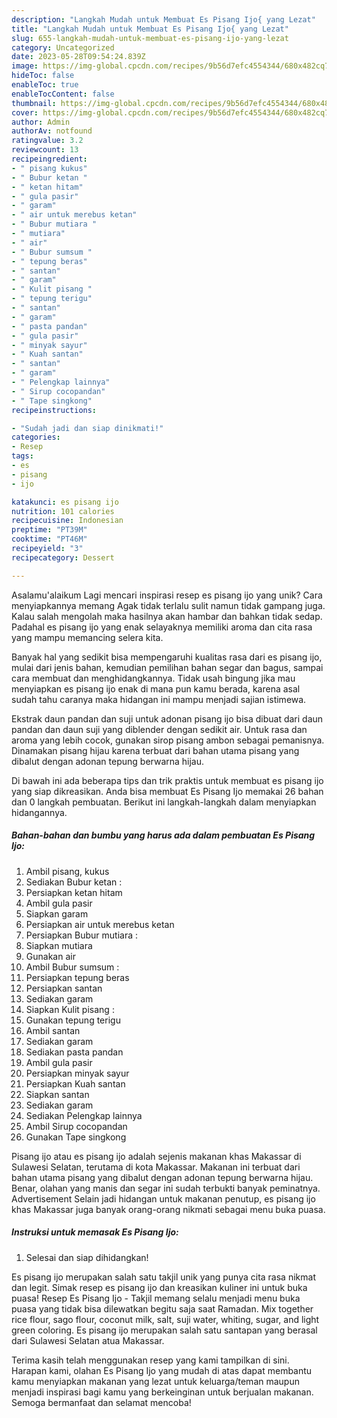 ```yaml
---
description: "Langkah Mudah untuk Membuat Es Pisang Ijo{ yang Lezat"
title: "Langkah Mudah untuk Membuat Es Pisang Ijo{ yang Lezat"
slug: 655-langkah-mudah-untuk-membuat-es-pisang-ijo-yang-lezat
category: Uncategorized
date: 2023-05-28T09:54:24.839Z
image: https://img-global.cpcdn.com/recipes/9b56d7efc4554344/680x482cq70/es-pisang-ijo-foto-resep-utama.jpg
hideToc: false
enableToc: true
enableTocContent: false
thumbnail: https://img-global.cpcdn.com/recipes/9b56d7efc4554344/680x482cq70/es-pisang-ijo-foto-resep-utama.jpg
cover: https://img-global.cpcdn.com/recipes/9b56d7efc4554344/680x482cq70/es-pisang-ijo-foto-resep-utama.jpg
author: Admin
authorAv: notfound
ratingvalue: 3.2
reviewcount: 13
recipeingredient:
- " pisang kukus"
- " Bubur ketan "
- " ketan hitam"
- " gula pasir"
- " garam"
- " air untuk merebus ketan"
- " Bubur mutiara "
- " mutiara"
- " air"
- " Bubur sumsum "
- " tepung beras"
- " santan"
- " garam"
- " Kulit pisang "
- " tepung terigu"
- " santan"
- " garam"
- " pasta pandan"
- " gula pasir"
- " minyak sayur"
- " Kuah santan"
- " santan"
- " garam"
- " Pelengkap lainnya"
- " Sirup cocopandan"
- " Tape singkong"
recipeinstructions:

- "Sudah jadi dan siap dinikmati!"
categories:
- Resep
tags:
- es
- pisang
- ijo

katakunci: es pisang ijo 
nutrition: 101 calories
recipecuisine: Indonesian
preptime: "PT39M"
cooktime: "PT46M"
recipeyield: "3"
recipecategory: Dessert

---
```



Asalamu'alaikum Lagi mencari inspirasi resep es pisang ijo yang unik? Cara menyiapkannya memang Agak tidak terlalu sulit namun tidak gampang juga. Kalau salah mengolah maka hasilnya akan hambar dan bahkan tidak sedap. Padahal es pisang ijo yang enak selayaknya memiliki aroma dan cita rasa yang mampu memancing selera kita.


Banyak hal yang sedikit bisa mempengaruhi kualitas rasa dari es pisang ijo, mulai dari jenis bahan, kemudian pemilihan bahan segar dan bagus, sampai cara membuat dan menghidangkannya. Tidak usah bingung jika mau menyiapkan es pisang ijo enak di mana pun kamu berada, karena asal sudah tahu caranya maka hidangan ini mampu menjadi sajian istimewa.

Ekstrak daun pandan dan suji untuk adonan pisang ijo bisa dibuat dari daun pandan dan daun suji yang diblender dengan sedikit air. Untuk rasa dan aroma yang lebih cocok, gunakan sirop pisang ambon sebagai pemanisnya. Dinamakan pisang hijau karena terbuat dari bahan utama pisang yang dibalut dengan adonan tepung berwarna hijau.


Di bawah ini ada beberapa tips dan trik praktis untuk membuat es pisang ijo yang siap dikreasikan. Anda bisa membuat Es Pisang Ijo memakai 26 bahan dan 0 langkah pembuatan. Berikut ini langkah-langkah dalam menyiapkan hidangannya.

<!--inarticleads1-->

##### Bahan-bahan dan bumbu yang harus ada dalam pembuatan Es Pisang Ijo:

1. Ambil  pisang, kukus
1. Sediakan  Bubur ketan :
1. Persiapkan  ketan hitam
1. Ambil  gula pasir
1. Siapkan  garam
1. Persiapkan  air untuk merebus ketan
1. Persiapkan  Bubur mutiara :
1. Siapkan  mutiara
1. Gunakan  air
1. Ambil  Bubur sumsum :
1. Persiapkan  tepung beras
1. Persiapkan  santan
1. Sediakan  garam
1. Siapkan  Kulit pisang :
1. Gunakan  tepung terigu
1. Ambil  santan
1. Sediakan  garam
1. Sediakan  pasta pandan
1. Ambil  gula pasir
1. Persiapkan  minyak sayur
1. Persiapkan  Kuah santan
1. Siapkan  santan
1. Sediakan  garam
1. Sediakan  Pelengkap lainnya
1. Ambil  Sirup cocopandan
1. Gunakan  Tape singkong


Pisang ijo atau es pisang ijo adalah sejenis makanan khas Makassar di Sulawesi Selatan, terutama di kota Makassar. Makanan ini terbuat dari bahan utama pisang yang dibalut dengan adonan tepung berwarna hijau. Benar, olahan yang manis dan segar ini sudah terbukti banyak peminatnya. Advertisement Selain jadi hidangan untuk makanan penutup, es pisang ijo khas Makassar juga banyak orang-orang nikmati sebagai menu buka puasa. 

<!--inarticleads2-->

##### Instruksi untuk memasak Es Pisang Ijo:


1. Selesai dan siap dihidangkan!

Es pisang ijo merupakan salah satu takjil unik yang punya cita rasa nikmat dan legit. Simak resep es pisang ijo dan kreasikan kuliner ini untuk buka puasa! Resep Es Pisang Ijo - Takjil memang selalu menjadi menu buka puasa yang tidak bisa dilewatkan begitu saja saat Ramadan. Mix together rice flour, sago flour, coconut milk, salt, suji water, whiting, sugar, and light green coloring. Es pisang ijo merupakan salah satu santapan yang berasal dari Sulawesi Selatan atua Makassar. 

Terima kasih telah menggunakan resep yang kami tampilkan di sini. Harapan kami, olahan Es Pisang Ijo yang mudah di atas dapat membantu kamu menyiapkan makanan yang lezat untuk keluarga/teman maupun menjadi inspirasi bagi kamu yang berkeinginan untuk berjualan makanan. Semoga bermanfaat dan selamat mencoba!

